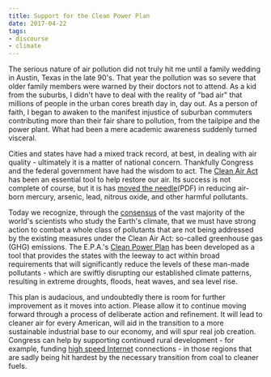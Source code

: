 ```yaml
---
title: Support for the Clean Power Plan
date: 2017-04-22
tags:
- discourse
- climate
---
```


The serious nature of air pollution did not truly hit me until a family wedding
in Austin, Texas in the late 90's. That year the pollution was so severe that
older family members were warned by their doctors not to attend. As a kid from
the suburbs, I didn't have to deal with the reality of "bad air" that millions
of people in the urban cores breath day in, day out. As a person of faith, I
began to awaken to the manifest injustice of suburban commuters contributing
more than their fair share to pollution, from the tailpipe and the power plant.
What had been a mere academic awareness suddenly turned visceral.

<!-- truncate -->

Cities and states have had a mixed track record, at best, in dealing with air
quality - ultimately it is a matter of national concern. Thankfully Congress and
the federal government have had the wisdom to act. The [Clean Air
Act](https://www.epa.gov/laws-regulations/summary-clean-air-act) has been an
essential tool to help restore our air. Its success is not complete of course,
but it is has [moved the
needle](https://www.nrdc.org/sites/default/files/cleanairactsuccess.pdf)(PDF) in
reducing air-born mercury, arsenic, lead, nitrous oxide, and other harmful
pollutants.

Today we recognize, through the [consensus](https://climate.nasa.gov/evidence/)
of the vast majority of the world's scientists who study the Earth's climate,
that we must have strong action to combat a whole class of pollutants that are
not being addressed by the existing measures under the Clean Air Act: so-called
greenhouse gas (GHG) emissions. The E.P.A.'s [Clean Power
Plan](http://www.ucsusa.org/our-work/global-warming/reduce-emissions/what-is-the-clean-power-plan#!)
has been developed as a tool that provides the states with the leeway to act
within broad requirements that will significantly reduce the levels of these
man-made pollutants - which are swiftly disrupting our established climate
patterns, resulting in extreme droughts, floods, heat waves, and sea level rise.

This plan is audacious, and undoubtedly there is room for further improvement as
it moves into action. Please allow it to continue moving forward through a
process of deliberate action and refinement. It will lead to cleaner air for
every American, will aid in the transition to a more sustainable industrial base
to our economy, and will spur real job creation.  Congress can help by
supporting continued rural development - for example, funding [high speed
Internet](https://www.theguardian.com/us-news/2017/apr/21/tech-industry-coding-kentucky-hillbillies)
connections - in those regions that are sadly being hit hardest by the necessary
transition from coal to cleaner fuels.
